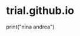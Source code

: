 # trial.github.io
<!DOCTYPE html>
<html lang="en">

<head>
    <meta charset="UTF-8">
    <meta name="viewport" content="width=device-width, initial-scale=1.0">
    <title>Awesome Coffee Shop</title>
    <link rel="stylesheet" href="styles.css">
print("nina andrea") 

